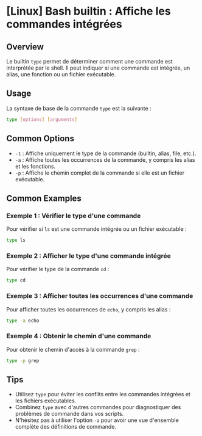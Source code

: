 # [Linux] Bash builtin : Affiche les commandes intégrées

## Overview
Le builtin `type` permet de déterminer comment une commande est interprétée par le shell. Il peut indiquer si une commande est intégrée, un alias, une fonction ou un fichier exécutable.

## Usage
La syntaxe de base de la commande `type` est la suivante :

```bash
type [options] [arguments]
```

## Common Options
- `-t` : Affiche uniquement le type de la commande (builtin, alias, file, etc.).
- `-a` : Affiche toutes les occurrences de la commande, y compris les alias et les fonctions.
- `-p` : Affiche le chemin complet de la commande si elle est un fichier exécutable.

## Common Examples

### Exemple 1 : Vérifier le type d'une commande
Pour vérifier si `ls` est une commande intégrée ou un fichier exécutable :

```bash
type ls
```

### Exemple 2 : Afficher le type d'une commande intégrée
Pour vérifier le type de la commande `cd` :

```bash
type cd
```

### Exemple 3 : Afficher toutes les occurrences d'une commande
Pour afficher toutes les occurrences de `echo`, y compris les alias :

```bash
type -a echo
```

### Exemple 4 : Obtenir le chemin d'une commande
Pour obtenir le chemin d'accès à la commande `grep` :

```bash
type -p grep
```

## Tips
- Utilisez `type` pour éviter les conflits entre les commandes intégrées et les fichiers exécutables.
- Combinez `type` avec d'autres commandes pour diagnostiquer des problèmes de commande dans vos scripts.
- N'hésitez pas à utiliser l'option `-a` pour avoir une vue d'ensemble complète des définitions de commande.